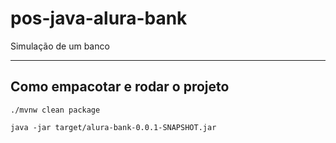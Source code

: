 # pos-java-alura-bank
Simulação de um banco

---
## Como empacotar e rodar o projeto

```
./mvnw clean package

java -jar target/alura-bank-0.0.1-SNAPSHOT.jar
```
